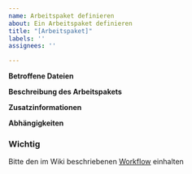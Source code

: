 ```yaml
---
name: Arbeitspaket definieren
about: Ein Arbeitspaket definieren
title: "[Arbeitspaket]"
labels: ''
assignees: ''

---
```


<!--
 Label mit Schwierigkeitsgrad hinzufügen nicht vergessen
-->
**Betroffene Dateien**
<!-- Zu Ändernde Dateien benennen. -->

**Beschreibung des Arbeitspakets**
<!-- Welche Arbeiten sollen durchgeführt werden? -->

**Zusatzinformationen**
<!-- weitere Infos wenn sinnvoll -->

**Abhängigkeiten**
<!--
Abhängigkeiten von anderen issues angeben. Syntax:
depends on [#+ (issue oder pull request ) Number]-->

### Wichtig
Bitte den im Wiki beschriebenen [Workflow](https://github.com/ComcaveTeamwork/CTP_01_TableReader/wiki/Workflow) einhalten
